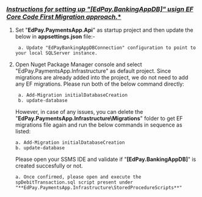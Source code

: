 ### <ins> ﻿***Instructions for setting up "**[EdPay.BankingAppDB]**" usign EF Core Code First Migration approach.**

1) Set "**EdPay.PaymentsApp.Api**" as startup project and then update the below in **appsettings.json** file:-

		a. Update "EdPayBankingAppDBConnection" configuration to point to your local SQLServer instance.

2) Open Nuget Package Manager console and select "EdPay.PaymentsApp.Infrastructure" as default project. Since migrations are already added into the project, we do not need to add any EF migrations. Please run both of the below command directly:

     	a. Add-Migration initialDatabaseCreation
	    b. update-database

    However, in case of any issues, you can delete the "**EdPay.PaymentsApp.Infrastructure\Migrations**" folder to get EF migrations file again and run the below commands in sequence as listed:
	
       a. Add-Migration initialDatabaseCreation
	   b. update-database

    Please open your SSMS IDE and validate if "**[EdPay.BankingAppDB]**" is created succesfully or not.  
 	
       a. Once confirmed, please open and execute the spDebitTransaction.sql script present under "**EdPay.PaymentsApp.Infrastructure\StoredProcedureScripts**"
